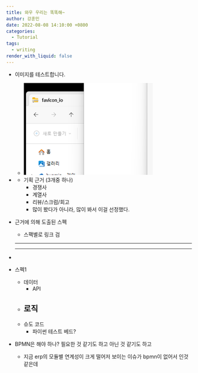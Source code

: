 ```yaml
---
title: 와우 우리는 똑똑해~
author: 강훈민
date: 2022-08-08 14:10:00 +0800
categories:
  - Tutorial
tags:
  - writing
render_with_liquid: false
---
```

- 이미지를 테스트합니다.
	- ![](assets/img/Pasted%20image%2020240601010839.png)
- - 기획 근거 (3개중 하나)
	- 경쟁사
	- 계열사
	- 리뷰/스크럼/회고
	- 많이 봤다가 아니라, 많이 봐서 이걸 선정했다.
- 근거에 의해 도출된 스펙
	- 스팩별로 링크 검
	- --
	- --
- 
- 스펙1
	- 데이터
		- API
	- 로직
		- 
	- 슈도 코드
		- 파이썬 테스트 베드?

- BPMN은 해야 하나? 필요한 것 같기도 하고 아닌 것 같기도 하고
	- 지금 erp의 모듈별 연계성이 크게 떨어저 보이는 이슈가 bpmn이 없어서 인것 같은데